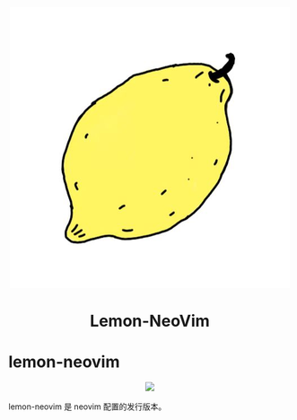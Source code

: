 <div style="text-align: center;">
<img src="https://github.com/xiashuangxi/lemon-neovim/blob/master/img/logo.jpg" />
<h1>Lemon-NeoVim </h1>
</div>

# lemon-neovim

<div style="text-align: center;">
<img src="https://github.com/xiashuangxi/lemon-neovim/blob/master/img/screenshots.jpg"/>
</div>

lemon-neovim 是 neovim 配置的发行版本。

